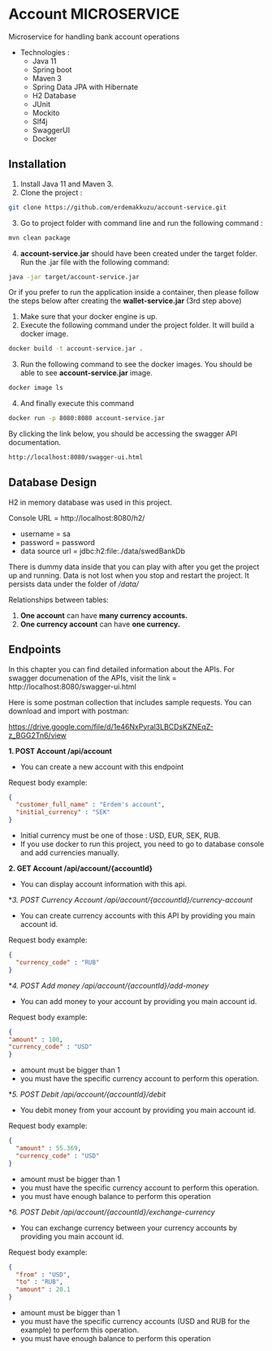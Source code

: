 # Account MICROSERVICE

Microservice for handling bank account operations

* Technologies :
    * Java 11
    * Spring boot
    * Maven 3
    * Spring Data JPA with Hibernate
    * H2 Database
    * JUnit
    * Mockito
    * Slf4j
    * SwaggerUI
    * Docker

## Installation

1. Install Java 11 and Maven 3.
2. Clone the project :
  ```bash
git clone https://github.com/erdemakkuzu/account-service.git
``` 
3. Go to project folder with command line and run the following command :
```bash
mvn clean package
```
4. **account-service.jar** should have been created under  the target folder. Run the .jar file with the following command:
```bash
java -jar target/account-service.jar
```
Or if you prefer to run the application inside a container, then please  follow the steps below after creating the **wallet-service.jar** (3rd step above)

1. Make sure that your docker engine is up.
2. Execute the following command under the project folder. It will build a docker image.
```bash
docker build -t account-service.jar .
```
3. Run the following command to see the docker images. You should be able to see **account-service.jar** image.
```bash
docker image ls
```
4. And finally execute this command
```bash
docker run -p 8080:8080 account-service.jar 
```

By clicking the link below, you should be accessing the swagger API documentation.
```bash
http://localhost:8080/swagger-ui.html
```

## Database Design

H2 in memory database was used in this project.

Console URL = http://localhost:8080/h2/
* username = sa
* password = password
* data source url = jdbc:h2:file:./data/swedBankDb

There is dummy data inside that you can play with after you get the project up and running.
Data is not lost when you stop and restart the project. It persists data under the folder of
*/data/*

Relationships between tables:
1. **One account** can have **many currency accounts.**
2. **One currency account** can have **one currency.**

## Endpoints
In this chapter you can find detailed information about the APIs.
For swagger documenation of the APIs, visit the link = http://localhost:8080/swagger-ui.html

Here is some postman collection that includes sample requests. You can download and import with postman:

https://drive.google.com/file/d/1e46NxPyral3LBCDsKZNEqZ-z_BGG2Tn6/view


**1. POST Account /api/account**
* You can create a new account with this endpoint

Request body example:
```json
{
  "customer_full_name" : "Erdem's account",
  "initial_currency" : "SEK"
}
```
* Initial currency must be one of those : USD, EUR, SEK, RUB. 
* If you use docker to run this project, you need to go to database console and add currencies manually.

**2. GET Account /api/account/{accountId}**
* You can display account information with this api.

**3. POST Currency Account /api/account/{accountId}/currency-account*
* You can create currency accounts with this API by providing you main account id.

Request body example:
```json
{
  "currency_code" : "RUB"
}
```

**4. POST Add money /api/account/{accountId}/add-money*
* You can add money to your account by providing you main account id.

Request body example:
```json
{
"amount" : 100,
"currency_code" : "USD"
}
```

* amount must be bigger than 1 
* you must have the specific currency account to perform this operation.

**5. POST Debit /api/account/{accountId}/debit*
* You debit money from your account by providing you main account id.

Request body example:
```json
{
  "amount" : 55.369,
  "currency_code" : "USD"
}
```

* amount must be bigger than 1
* you must have the specific currency account to perform this operation.
* you must have enough balance to perform this operation

**6. POST Debit /api/account/{accountId}/exchange-currency*
* You can exchange currency between your currency accounts by providing you main account id.

Request body example:
```json
{
  "from" : "USD",
  "to" : "RUB",
  "amount" : 20.1
}
```

* amount must be bigger than 1
* you must have the specific currency accounts (USD and RUB for the example) to perform this operation.
* you must have enough balance to perform this operation




